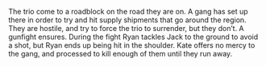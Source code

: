 The trio come to a roadblock on the road they are on. A gang has set up there in order to try and hit supply shipments that go around the region. They are hostile, and try to force the trio to surrender, but they don’t. A gunfight ensures. During the fight Ryan tackles Jack to the ground to avoid a shot, but Ryan ends up being hit in the shoulder. Kate offers no mercy to the gang, and processed to kill enough of them until they run away.